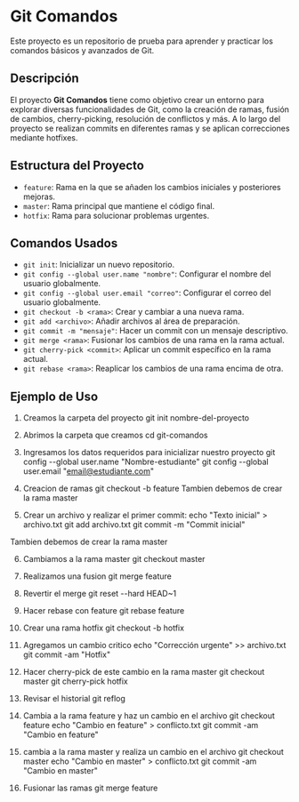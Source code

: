 # Git Comandos

Este proyecto es un repositorio de prueba para aprender y practicar los comandos básicos y avanzados de Git.

## Descripción

El proyecto **Git Comandos** tiene como objetivo crear un entorno para explorar diversas funcionalidades de Git, como la creación de ramas, 
fusión de cambios, cherry-picking, resolución de conflictos y más. A lo largo del proyecto se realizan commits en 
diferentes ramas y se aplican correcciones mediante hotfixes.

## Estructura del Proyecto

- `feature`: Rama en la que se añaden los cambios iniciales y posteriores mejoras.
- `master`: Rama principal que mantiene el código final.
- `hotfix`: Rama para solucionar problemas urgentes.

## Comandos Usados

- `git init`: Inicializar un nuevo repositorio.
- `git config --global user.name "nombre"`: Configurar el nombre del usuario globalmente.
- `git config --global user.email "correo"`: Configurar el correo del usuario globalmente.
- `git checkout -b <rama>`: Crear y cambiar a una nueva rama.
- `git add <archivo>`: Añadir archivos al área de preparación.
- `git commit -m "mensaje"`: Hacer un commit con un mensaje descriptivo.
- `git merge <rama>`: Fusionar los cambios de una rama en la rama actual.
- `git cherry-pick <commit>`: Aplicar un commit específico en la rama actual.
- `git rebase <rama>`: Reaplicar los cambios de una rama encima de otra.

## Ejemplo de Uso

1. Creamos la carpeta del proyecto
    git init nombre-del-proyecto

2. Abrimos la carpeta que creamos
    cd git-comandos

3. Ingresamos los datos requeridos para inicializar nuestro proyecto
    git config --global user.name "Nombre-estudiante"
    git config --global user.email "email@estudiante.com"

4. Creacion de ramas
    git checkout -b feature
    Tambien debemos de crear la rama master

5. Crear un archivo y realizar el primer commit:
   echo "Texto inicial" > archivo.txt
   git add archivo.txt
   git commit -m "Commit inicial"

Tambien debemos de crear la rama master

6. Cambiamos a la rama master
    git checkout master

7. Realizamos una fusion 
    git merge feature

8. Revertir el merge
    git reset --hard HEAD~1

9. Hacer rebase con feature
    git rebase feature

10. Crear una rama hotfix
   git checkout -b hotfix 

11. Agregamos un cambio critico
    echo "Corrección urgente" >> archivo.txt
    git commit -am "Hotfix"

12. Hacer cherry-pick de este cambio en la rama master
    git checkout master
    git cherry-pick hotfix

13. Revisar el historial
    git reflog

14. Cambia a la rama feature y haz un cambio en el archivo
    git checkout feature
    echo "Cambio en feature" > conflicto.txt
    git commit -am "Cambio en feature"


14. cambia a la rama master y realiza un cambio en el archivo
    git checkout master
    echo "Cambio en master" > conflicto.txt
    git commit -am "Cambio en master"

15. Fusionar las ramas 
    git merge feature

